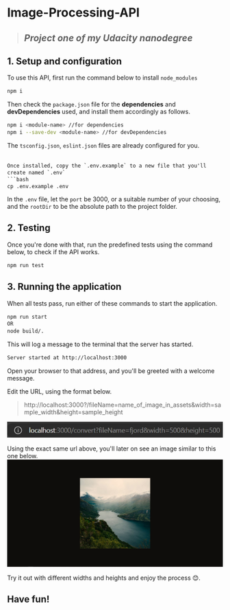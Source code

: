 # Image-Processing-API
>## _Project one of my Udacity nanodegree_

## **1. Setup and configuration**
To use this API, first run the command below to install `node_modules`
```bash
npm i
```

Then check the `package.json` file for the **dependencies** and **devDependencies** used, and install them accordingly as follows.
```bash
npm i <module-name> //for dependencies
npm i --save-dev <module-name> //for devDependencies
```
The `tsconfig.json`, `eslint.json` files are already configured for you.
```

Once installed, copy the `.env.example` to a new file that you'll create named `.env`
```bash
cp .env.example .env
```

In the `.env` file, let the `port` be 3000, or a suitable number of your choosing, and the `rootDir` to be the absolute path to the project folder.

## **2. Testing**
Once you're done with that, run the predefined tests using the command below, to check if the API works.
```bash
npm run test
```
## **3. Running the application**
When all tests pass, run either of these commands to start the application.
```bash
npm run start
OR
node build/.
```

This will log a message to the terminal that the server has started.
```bash
Server started at http://localhost:3000
```

Open your browser to that address, and you'll be greeted with a welcome message.

Edit the URL, using the format below.

> http://localhost:3000?/fileName=name_of_image_in_assets&width=sample_width&height=sample_height

![Image Example](assets/images/url.jpg)

Using the exact same url above, you'll later on see an image similar to this one below.
![Sample pic](assets/images/half.jpg)

Try it out with different widths and heights and enjoy the process 😊.

## **Have fun!**
